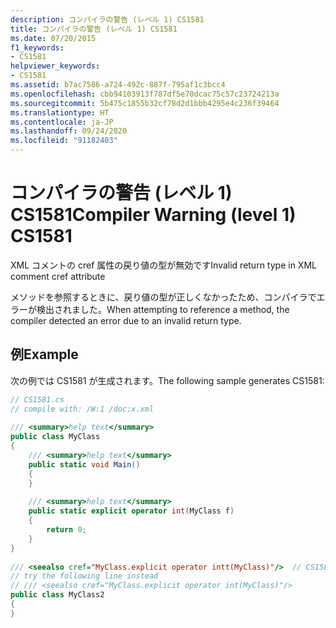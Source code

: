 ```yaml
---
description: コンパイラの警告 (レベル 1) CS1581
title: コンパイラの警告 (レベル 1) CS1581
ms.date: 07/20/2015
f1_keywords:
- CS1581
helpviewer_keywords:
- CS1581
ms.assetid: b7ac7586-a724-492c-887f-795af1c3bcc4
ms.openlocfilehash: cbb94103913f787df5e70dcac75c57c23724213a
ms.sourcegitcommit: 5b475c1855b32cf78d2d1bbb4295e4c236f39464
ms.translationtype: HT
ms.contentlocale: ja-JP
ms.lasthandoff: 09/24/2020
ms.locfileid: "91182403"
---
```

# <a name="compiler-warning-level-1-cs1581"></a><span data-ttu-id="5ed41-103">コンパイラの警告 (レベル 1) CS1581</span><span class="sxs-lookup"><span data-stu-id="5ed41-103">Compiler Warning (level 1) CS1581</span></span>

<span data-ttu-id="5ed41-104">XML コメントの cref 属性の戻り値の型が無効です</span><span class="sxs-lookup"><span data-stu-id="5ed41-104">Invalid return type in XML comment cref attribute</span></span>  
  
 <span data-ttu-id="5ed41-105">メソッドを参照するときに、戻り値の型が正しくなかったため、コンパイラでエラーが検出されました。</span><span class="sxs-lookup"><span data-stu-id="5ed41-105">When attempting to reference a method, the compiler detected an error due to an invalid return type.</span></span>  
  
## <a name="example"></a><span data-ttu-id="5ed41-106">例</span><span class="sxs-lookup"><span data-stu-id="5ed41-106">Example</span></span>  

 <span data-ttu-id="5ed41-107">次の例では CS1581 が生成されます。</span><span class="sxs-lookup"><span data-stu-id="5ed41-107">The following sample generates CS1581:</span></span>  
  
```csharp  
// CS1581.cs  
// compile with: /W:1 /doc:x.xml  
  
/// <summary>help text</summary>  
public class MyClass  
{  
    /// <summary>help text</summary>  
    public static void Main()  
    {  
    }  
  
    /// <summary>help text</summary>  
    public static explicit operator int(MyClass f)  
    {  
        return 0;  
    }  
}  
  
/// <seealso cref="MyClass.explicit operator intt(MyClass)"/>  // CS1581  
// try the following line instead  
// /// <seealso cref="MyClass.explicit operator int(MyClass)"/>  
public class MyClass2  
{  
}  
```
